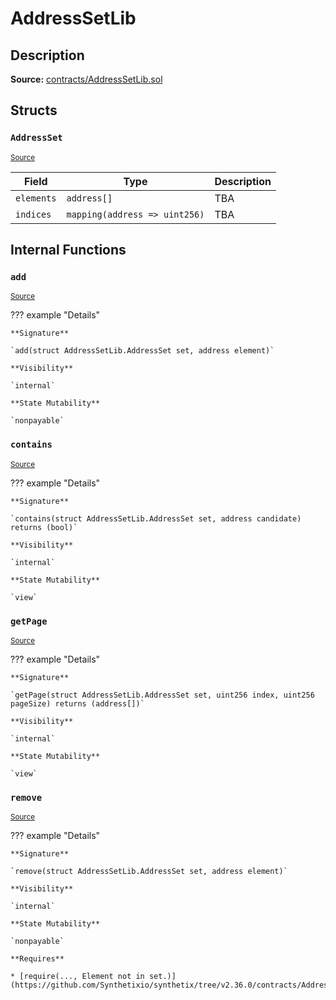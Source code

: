 # AddressSetLib

## Description

**Source:** [contracts/AddressSetLib.sol](https://github.com/Synthetixio/synthetix/tree/v2.36.0/contracts/AddressSetLib.sol)

## Structs

### `AddressSet`

<sub>[Source](https://github.com/Synthetixio/synthetix/tree/v2.36.0/contracts/AddressSetLib.sol#L6)</sub>

| Field      | Type                          | Description |
| ---------- | ----------------------------- | ----------- |
| `elements` | `address[]`                   | TBA         |
| `indices`  | `mapping(address => uint256)` | TBA         |

## Internal Functions

### `add`

<sub>[Source](https://github.com/Synthetixio/synthetix/tree/v2.36.0/contracts/AddressSetLib.sol#L43)</sub>

??? example "Details"

    **Signature**

    `add(struct AddressSetLib.AddressSet set, address element)`

    **Visibility**

    `internal`

    **State Mutability**

    `nonpayable`

### `contains`

<sub>[Source](https://github.com/Synthetixio/synthetix/tree/v2.36.0/contracts/AddressSetLib.sol#L11)</sub>

??? example "Details"

    **Signature**

    `contains(struct AddressSetLib.AddressSet set, address candidate) returns (bool)`

    **Visibility**

    `internal`

    **State Mutability**

    `view`

### `getPage`

<sub>[Source](https://github.com/Synthetixio/synthetix/tree/v2.36.0/contracts/AddressSetLib.sol#L19)</sub>

??? example "Details"

    **Signature**

    `getPage(struct AddressSetLib.AddressSet set, uint256 index, uint256 pageSize) returns (address[])`

    **Visibility**

    `internal`

    **State Mutability**

    `view`

### `remove`

<sub>[Source](https://github.com/Synthetixio/synthetix/tree/v2.36.0/contracts/AddressSetLib.sol#L51)</sub>

??? example "Details"

    **Signature**

    `remove(struct AddressSetLib.AddressSet set, address element)`

    **Visibility**

    `internal`

    **State Mutability**

    `nonpayable`

    **Requires**

    * [require(..., Element not in set.)](https://github.com/Synthetixio/synthetix/tree/v2.36.0/contracts/AddressSetLib.sol#L52)
